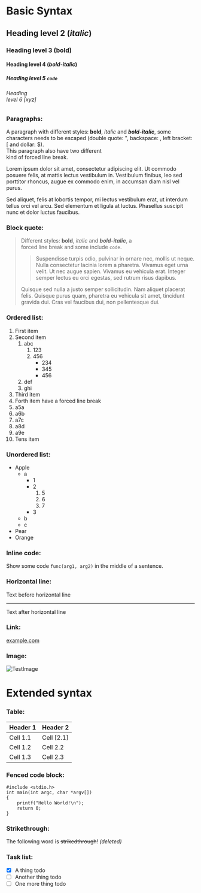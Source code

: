 # Basic Syntax
## Heading level 2 (*italic*)
### Heading level 3 (**bold**)
#### Heading level 4 (***bold-italic***)
##### Heading level 5 `code`
###### Heading <br> level 6 [xyz]

### Paragraphs:
A paragraph with      different styles: **bold**, *italic* and ***bold-italic***,
	some characters needs to be escaped (double quote: ", backspace: \, left
	bracket: [ and dollar: $).<br>
This paragraph also have two different \
kind of forced line break.

Lorem ipsum dolor sit amet, consectetur adipiscing elit. Ut commodo posuere
felis, at mattis lectus vestibulum in. Vestibulum finibus, leo sed porttitor
rhoncus, augue ex commodo enim, in accumsan diam nisl vel purus.

Sed aliquet, felis at lobortis tempor, mi lectus vestibulum erat, ut interdum
tellus orci vel arcu. Sed elementum et ligula at luctus. Phasellus suscipit
nunc et dolor luctus faucibus.

### Block quote:
> Different styles: **bold**, *italic* and ***bold-italic***, a<br>
> forced line break and some include `code`.
>
> > Suspendisse turpis odio, pulvinar in ornare nec, mollis ut neque. Nulla
> > consectetur lacinia lorem a pharetra. Vivamus eget urna velit. Ut nec
> > augue sapien. Vivamus eu vehicula erat. Integer semper lectus eu orci
> > egestas, sed rutrum risus dapibus.
>
> Quisque sed nulla a justo semper sollicitudin. Nam aliquet placerat felis.
> Quisque purus quam, pharetra eu vehicula sit amet, tincidunt gravida dui.
> Cras vel faucibus dui, non pellentesque dui.

### Ordered list:
1. First item
2. Second item
   1. abc
      1. 123
      2. 456
         - 234
         - 345
         - 456
   2. def
   3. ghi
3. Third item
4. Forth item have a forced line break
5. a5a
6. a6b
8. a7c
8. a8d
9. a9e
10. Tens item

### Unordered list:
- Apple
  - a
    - 1
    - 2
      1. 5
      2. 6
      3. 7
    - 3
  - b
  - c
- Pear
- Orange

### Inline code:
Show some code `func(arg1, arg2)` in the middle of a sentence.

### Horizontal line:
Text before horizontal line

---

Text after horizontal line

### Link:
[example.com](https://example.com)

### Image:
![TestImage](https://dummyimage.com/100x100/808080/000000.png&text=Testimage)

# Extended syntax

### Table:
| Header 1 | Header 2 |
| -------- | -------- |
| Cell 1.1 | Cell [2.1] |
| Cell 1.2 | Cell 2.2 |
| Cell 1.3 | Cell 2.3 |

### Fenced code block:
```
#include <stdio.h>
int main(int argc, char *argv[])
{
    printf("Hello World!\n");
    return 0;
}
```

### Strikethrough:
The following word is ~~strikedthrough~~! *(deleted)*

### Task list:
- [x] A thing todo
- [ ] Another thing todo
- [ ] One more thing todo
